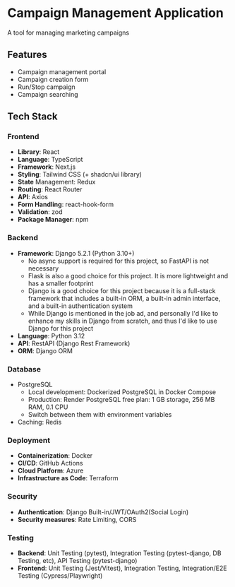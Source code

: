 # Campaign Management Application

A tool for managing marketing campaigns

## Features
- Campaign management portal
- Campaign creation form
- Run/Stop campaign
- Campaign searching

## Tech Stack

### Frontend

- **Library**: React
- **Language**: TypeScript
- **Framework**: Next.js
- **Styling**: Tailwind CSS (+ shadcn/ui library)
- **State** Management: Redux
- **Routing**: React Router
- **API**: Axios
- **Form Handling**: react-hook-form
- **Validation**: zod
- **Package Manager**: npm


### Backend

- **Framework**: Django 5.2.1 (Python 3.10+)
  - No async support is required for this project, so FastAPI is not necessary
  - Flask is also a good choice for this project. It is more lightweight and has a smaller footprint
  - Django is a good choice for this project because it is a full-stack framework that includes a built-in ORM, a built-in admin interface, and a built-in authentication system
  - While Django is mentioned in the job ad, and personally I'd like to enhance my skills in Django from scratch, and thus I'd like to use Django for this project
- **Language**: Python 3.12
- **API**: RestAPI (Django Rest Framework)
- **ORM**: Django ORM


### Database

- PostgreSQL
  - Local development: Dockerized PostgreSQL in Docker Compose
  - Production: Render PostgreSQL free plan: 1 GB storage, 256 MB RAM, 0.1 CPU
  - Switch between them with environment variables
- Caching: Redis


### Deployment

- **Containerization**: Docker
- **CI/CD**: GitHub Actions
- **Cloud Platform**: Azure
- **Infrastructure as Code**: Terraform


### Security

- **Authentication**: Django Built-in/JWT/OAuth2(Social Login)
- **Security measures**: Rate Limiting, CORS


### Testing

- **Backend**: Unit Testing (pytest), Integration Testing (pytest-django, DB Testing, etc), API Testing (pytest-django)
- **Frontend**: Unit Testing (Jest/Vitest), Integration Testing, Integration/E2E Testing (Cypress/Playwright)
